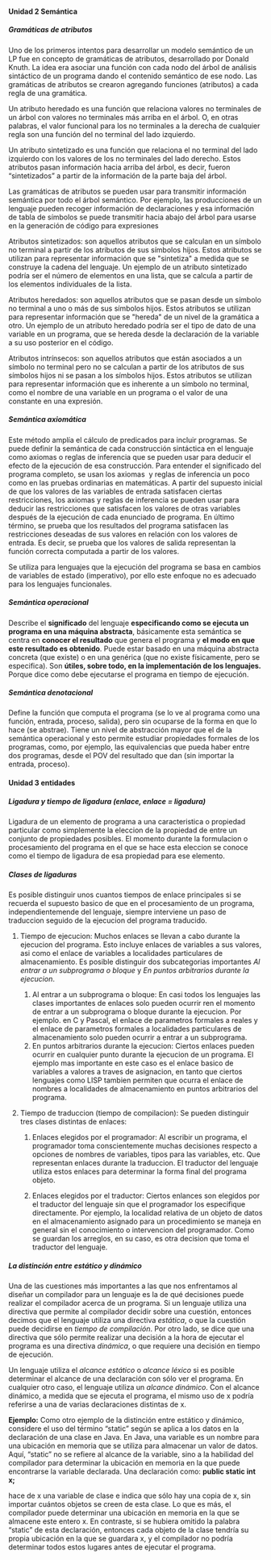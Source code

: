 #### **Unidad 2 Semántica**

##### **Gramáticas de atributos**

Uno de los primeros intentos para desarrollar un modelo semántico de un LP fue en concepto de gramáticas de atributos, desarrollado por Donald Knuth. La idea era asociar una función con cada nodo del árbol de análisis sintáctico de un programa dando el contenido semántico de ese nodo. Las gramáticas de atributos se crearon agregando funciones (atributos) a cada regla de una gramática. 

Un atributo heredado es una función que relaciona valores no terminales de un árbol con valores no terminales más arriba en el árbol. O, en otras palabras, el valor funcional para los no terminales a la derecha de cualquier regla son una función del no terminal del lado izquierdo.

Un atributo sintetizado es una función que relaciona el no terminal del lado izquierdo con los valores de los no terminales del lado derecho. Estos atributos pasan información hacia arriba del árbol, es decir, fueron “sintetizados” a partir de la información de la parte baja del árbol.

Las gramáticas de atributos se pueden usar para transmitir información semántica por todo el árbol semántico. Por ejemplo, las producciones de un lenguaje pueden recoger información de declaraciones y esa información de tabla de símbolos se puede transmitir hacia abajo del árbol para usarse en la generación de código para expresiones

Atributos sintetizados: son aquellos atributos que se calculan en un símbolo no terminal a partir de los atributos de sus símbolos hijos. Estos atributos se utilizan para representar información que se "sintetiza" a medida que se construye la cadena del lenguaje. Un ejemplo de un atributo sintetizado podría ser el número de elementos en una lista, que se calcula a partir de los elementos individuales de la lista.

Atributos heredados: son aquellos atributos que se pasan desde un símbolo no terminal a uno o más de sus símbolos hijos. Estos atributos se utilizan para representar información que se "hereda" de un nivel de la gramática a otro. Un ejemplo de un atributo heredado podría ser el tipo de dato de una variable en un programa, que se hereda desde la declaración de la variable a su uso posterior en el código.

Atributos intrínsecos: son aquellos atributos que están asociados a un símbolo no terminal pero no se calculan a partir de los atributos de sus símbolos hijos ni se pasan a los símbolos hijos. Estos atributos se utilizan para representar información que es inherente a un símbolo no terminal, como el nombre de una variable en un programa o el valor de una constante en una expresión.

##### **Semántica axiomática**

Este método amplía el cálculo de predicados para incluir programas. Se puede definir la semántica de cada construcción sintáctica en el lenguaje como axiomas o reglas de inferencia que se pueden usar para deducir el efecto de la ejecución de esa construcción. Para entender el significado del programa completo, se usan los axiomas  y reglas de inferencia un poco como en las pruebas ordinarias en matemáticas. A partir del supuesto inicial de que los valores de las variables de entrada satisfacen ciertas restricciones, los axiomas y reglas de inferencia se pueden usar para deducir las restricciones que satisfacen los valores de otras variables después de la ejecución de cada enunciado de programa. En último término, se prueba que los resultados del programa satisfacen las restricciones deseadas de sus valores en relación con los valores de entrada. Es decir, se prueba que los valores de salida representan la función correcta computada a partir de los valores.

Se utiliza para lenguajes que la ejecución del programa se basa en cambios de variables de estado (imperativo), por ello este enfoque no es adecuado para los lenguajes funcionales.

##### **Semántica operacional**
Describe el **significado** del lenguaje **especificando como se ejecuta un programa en una máquina abstracta**, básicamente esta semántica se centra en **conocer el resultado** que genera el programa y **el modo en que este resultado es obtenido**. Puede estar basado en una máquina abstracta concreta (que existe) o en una genérica (que no existe físicamente, pero se especifica). Son **útiles, sobre todo, en la implementación de los lenguajes.** Porque dice como debe ejecutarse el programa en tiempo de ejecución.

##### **Semántica denotacional**
Define la función que computa el programa (se lo ve al programa como una función, entrada, proceso, salida), pero sin ocuparse de la forma en que lo hace (se abstrae). Tiene un nivel de abstracción mayor que el de la semántica operacional y esto permite estudiar propiedades formales de los programas, como, por ejemplo, las equivalencias que pueda haber entre dos programas, desde el POV del resultado que dan (sin importar la entrada, proceso).

#### Unidad 3 entidades
##### Ligadura y tiempo de ligadura (enlace, enlace = ligadura)
Ligadura de un elemento de programa a una caracteristica o propiedad particular como simplemente la eleccion de la propiedad de entre un conjunto de propiedades posibles. El momento durante la formulacion o procesamiento del programa en el que se hace esta eleccion se conoce como el tiempo de ligadura de esa propiedad para ese elemento.

##### Clases de ligaduras
Es posible distinguir unos cuantos tiempos de enlace principales si se recuerda el supuesto basico de que en el procesamiento de un programa, independientemende del lenguaje, siempre interviene un paso de traduccion seguido de la ejecucion del programa traducido.

1. Tiempo de ejecucion: Muchos enlaces se llevan a cabo durante la ejecucion del programa. Esto incluye enlaces de variables a sus valores, asi como el enlace de variables a localidades particulares de almacenamiento. Es posible distinguir dos subcategorias importantes *Al entrar a un subprograma o bloque* y *En puntos arbitrarios durante la ejecucion*.
	1. Al entrar a un subprograma o bloque: En casi todos los lenguajes las clases importantes de enlaces solo pueden ocurrir ren el momento de entrar a un subprograma o bloque durante la ejecucion. Por ejemplo. en C y Pascal, el enlace de parametros formales a reales y el enlace de parametros formales a localidades particulares de almacenamiento solo pueden ocurrir a entrar a un subprograma.
	2. En puntos arbitrarios durante la ejecucion: Ciertos enlaces pueden ocurrir en cualquier punto durante la ejecucion de un programa. El ejemplo mas importante en este caso es el enlace basico de variables a valores a traves de asignacion, en tanto que ciertos lenguajes como LISP tambien permiten que ocurra el enlace de nombres a localidades de almacenamiento en puntos arbitrarios del programa.

2. Tiempo de traduccion (tiempo de compilacion): Se pueden distinguir tres clases distintas de enlaces: 
	1. Enlaces elegidos por el programador: Al escribir un programa, el programador toma conscientemente muchas decisiones respecto a opciones de nombres de variables, tipos para las variables, etc. Que representan enlaces durante la traduccion. El traductor del lenguaje utiliza estos enlaces para determinar la forma final del programa objeto.

	1.  Enlaces elegidos por el traductor: Ciertos enlances son elegidos por el traductor del lenguaje sin que el programador los especifique directamente. Por ejemplo, la localidad relativa de un objeto de datos en el almacenamiento asignado para un procedimiento se maneja en general sin el conocimiento o intervencion del programador. Como se guardan los arreglos, en su caso, es otra decision que toma el traductor del lenguaje.
##### La distinción entre estático y dinámico
Una de las cuestiones más importantes a las que nos enfrentamos al diseñar un compilador
para un lenguaje es la de qué decisiones puede realizar el compilador acerca de un programa. Si un lenguaje utiliza una directiva que permite al compilador decidir sobre una cuestión, entonces decimos que el lenguaje utiliza una directiva *estática*, o que la cuestión puede decidirse en *tiempo de compilación*. Por otro lado, se dice que una directiva que sólo permite realizar una decisión a la hora de ejecutar el programa es una directiva *dinámica*, o que requiere una decisión en tiempo de ejecución.

Un lenguaje utiliza el *alcance estático* o *alcance léxico* si es posible determinar el alcance de una declaración con sólo ver el programa. En cualquier otro caso, el lenguaje utiliza un *alcance dinámico*. Con el alcance dinámico, a medida que se ejecuta el programa, el mismo uso de x podría referirse a una de varias declaraciones distintas de x.

**Ejemplo:** Como otro ejemplo de la distinción entre estático y dinámico, considere el
uso del término “static” según se aplica a los datos en la declaración de una clase en Java. En Java, una variable es un nombre para una ubicación en memoria que se utiliza para almacenar un valor de datos. Aquí, “static” no se refiere al alcance de la variable, sino a la habilidad del compilador para determinar la ubicación en memoria en la que puede encontrarse la variable declarada. Una declaración como:
**public static int x;**

hace de x una variable de clase e indica que sólo hay una copia de x, sin importar cuántos
objetos se creen de esta clase. Lo que es más, el compilador puede determinar una ubicación en memoria en la que se almacene este entero x. En contraste, si se hubiera omitido la palabra “static” de esta declaración, entonces cada objeto de la clase tendría su propia ubicación en la que se guardara x, y el compilador no podría determinar todos estos lugares antes de ejecutar el programa. 
